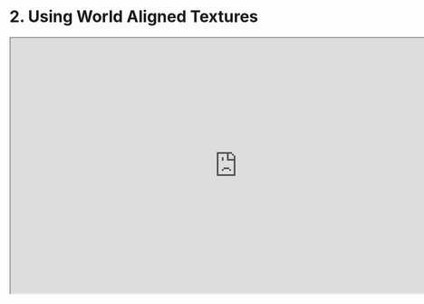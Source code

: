 # 2. Using World Aligned Textures

<p><iframe src="https://www.youtube.com/embed/DC8jwmeoiDs?rel=0" width="800" height="450" allowfullscreen="allowfullscreen" allow="accelerometer; autoplay; clipboard-write; encrypted-media; gyroscope; picture-in-picture"></iframe></p>